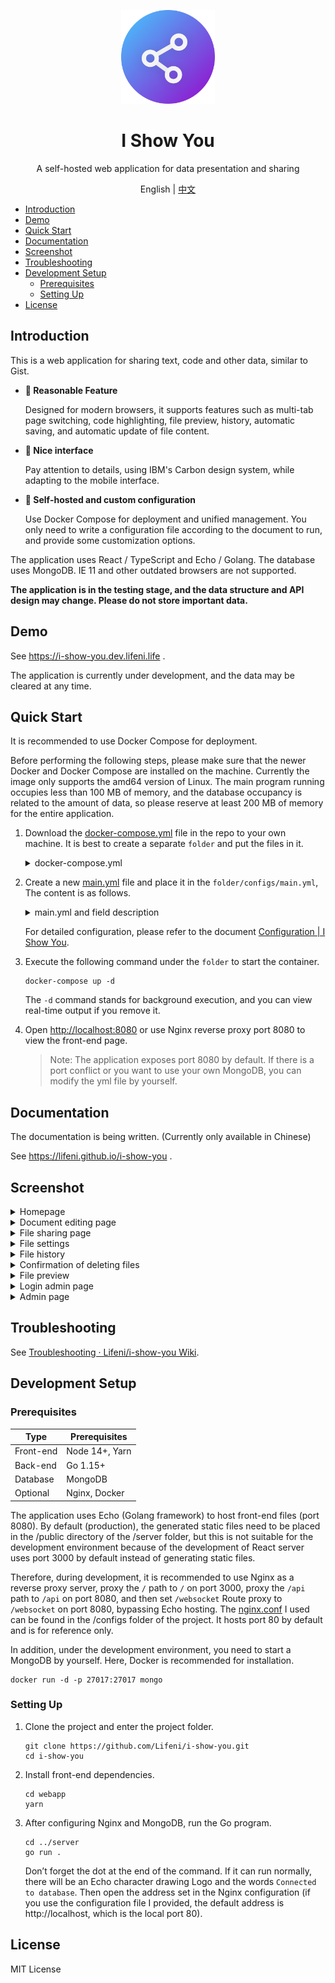 <p align="center">
  <img width="150px" alt="Logo" src="logo.svg" />
</p>

<h1 align="center">I Show You</h1>
<p align="center">A self-hosted web application for data presentation and sharing</p>
<p align="center">English | <a href="README.zh-CN.md">中文</a></p>

- [Introduction](#introduction)
- [Demo](#demo)
- [Quick Start](#quick-start)
- [Documentation](#documentation)
- [Screenshot](#screenshot)
- [Troubleshooting](#troubleshooting)
- [Development Setup](#development-setup)
  - [Prerequisites](#prerequisites)
  - [Setting Up](#setting-up)
- [License](#license)

## Introduction

This is a web application for sharing text, code and other data, similar to Gist.

- **🍺 Reasonable Feature**

  Designed for modern browsers, it supports features such as multi-tab page switching, code highlighting, file preview, history, automatic saving, and automatic update of file content.

- **🎨 Nice interface**

  Pay attention to details, using IBM's Carbon design system, while adapting to the mobile interface.

- **🚀 Self-hosted and custom configuration**

  Use Docker Compose for deployment and unified management. You only need to write a configuration file according to the document to run, and provide some customization options.

The application uses React / TypeScript and Echo / Golang. The database uses MongoDB. IE 11 and other outdated browsers are not supported.

**The application is in the testing stage, and the data structure and API design may change. Please do not store important data.**

## Demo

See https://i-show-you.dev.lifeni.life .

The application is currently under development, and the data may be cleared at any time.

## Quick Start

It is recommended to use Docker Compose for deployment.

Before performing the following steps, please make sure that the newer Docker and Docker Compose are installed on the machine. Currently the image only supports the amd64 version of Linux. The main program running occupies less than 100 MB of memory, and the database occupancy is related to the amount of data, so please reserve at least 200 MB of memory for the entire application.

1. Download the [docker-compose.yml](https://github.com/Lifeni/i-show-you/blob/master/build/docker-compose.yml) file in the repo to your own machine. It is best to create a separate `folder` and put the files in it.

   <details>
     <summary>docker-compose.yml</summary>

   ```yml
   version: "3"

   services:
     mongo:
       image: mongo:latest
       container_name: i-show-you-mongo
       restart: always
       # ports:
       #   - 27017:27017
       volumes:
         - data:/data/db
       networks:
         - network

     app:
       image: lifeni/i-show-you:latest
       container_name: i-show-you-app
       restart: always
       ports:
         - 8080:8080
       volumes:
         - ./configs:/app/configs
       networks:
         - network
       depends_on:
         - mongo

   volumes:
     data:

   networks:
     network:
   ```

   </details>

2. Create a new [main.yml](https://github.com/Lifeni/i-show-you/blob/master/configs/main.yml) file and place it in the `folder/configs/main.yml`, The content is as follows.

   <details>
     <summary>main.yml and field description</summary>

   ```yml
   database:
     host: mongo
     port: 27017

   app:
     history:
       enable: true
       save_period: 60

     admin:
       enable: true
       try_count: 3
       ban_period: 120

   secret:
     jwt_key:
       file: # your_file_key
       admin: # your_admin_key

     admin: # your_admin_password
   ```

   By default, only three configurations in secret need to be added:

   - `jwt_key.file` is used to encrypt the JWT key of the file owner
   - `jwt_key.admin` is used to encrypt the JWT key of the administrator page
   - `admin` administrator page login password

   </details>

   For detailed configuration, please refer to the document [Configuration | I Show You](https://lifeni.github.io/i-show-you/config/).

3. Execute the following command under the `folder` to start the container.

   ```shell
   docker-compose up -d
   ```

   The `-d` command stands for background execution, and you can view real-time output if you remove it.

4. Open [http://localhost:8080](http://localhost:8080) or use Nginx reverse proxy port 8080 to view the front-end page.

   > Note: The application exposes port 8080 by default. If there is a port conflict or you want to use your own MongoDB, you can modify the yml file by yourself.

## Documentation

The documentation is being written. (Currently only available in Chinese)

See https://lifeni.github.io/i-show-you .

## Screenshot

<details>
  <summary>Homepage</summary>

![Homepage](https://file.lifeni.life/dashboard/i-show-you/0.webp)

</details>

<details>
  <summary>Document editing page</summary>

![File edit page](https://file.lifeni.life/dashboard/i-show-you/1.webp)

</details>

<details>
  <summary>File sharing page</summary>

![File Sharing Page](https://file.lifeni.life/dashboard/i-show-you/2.webp)

</details>

<details>
  <summary>File settings</summary>

![File Settings](https://file.lifeni.life/dashboard/i-show-you/3.webp)

</details>

<details>
  <summary>File history</summary>

![FILE HISTORY](https://file.lifeni.life/dashboard/i-show-you/4.webp)

</details>

<details>
  <summary>Confirmation of deleting files</summary>

![Confirm to delete file](https://file.lifeni.life/dashboard/i-show-you/5.webp)

</details>

<details>
  <summary>File preview</summary>

![File Preview](https://file.lifeni.life/dashboard/i-show-you/6.webp)

</details>

<details>
  <summary>Login admin page</summary>

![Login admin page](https://file.lifeni.life/dashboard/i-show-you/7.webp)

</details>

<details>
  <summary>Admin page</summary>

![Admin page](https://file.lifeni.life/dashboard/i-show-you/8.webp)

</details>

## Troubleshooting

See [Troubleshooting · Lifeni/i-show-you Wiki](https://github.com/Lifeni/i-show-you/wiki/Troubleshooting).

## Development Setup

### Prerequisites

| Type      | Prerequisites  |
| --------- | -------------- |
| Front-end | Node 14+, Yarn |
| Back-end  | Go 1.15+       |
| Database  | MongoDB        |
| Optional  | Nginx, Docker  |

The application uses Echo (Golang framework) to host front-end files (port 8080). By default (production), the generated static files need to be placed in the /public directory of the /server folder, but this is not suitable for the development environment because of the development of React server uses port 3000 by default instead of generating static files.

Therefore, during development, it is recommended to use Nginx as a reverse proxy server, proxy the `/` path to `/` on port 3000, proxy the `/api` path to `/api` on port 8080, and then set `/websocket` Route proxy to `/websocket` on port 8080, bypassing Echo hosting. The [nginx.conf](configs/nginx.conf) I used can be found in the /configs folder of the project. It hosts port 80 by default and is for reference only.

In addition, under the development environment, you need to start a MongoDB by yourself. Here, Docker is recommended for installation.

```shell
docker run -d -p 27017:27017 mongo
```

### Setting Up

1. Clone the project and enter the project folder.

   ```shell
   git clone https://github.com/Lifeni/i-show-you.git
   cd i-show-you
   ```

2. Install front-end dependencies.

   ```shell
   cd webapp
   yarn
   ```

3. After configuring Nginx and MongoDB, run the Go program.

   ```shell
   cd ../server
   go run .
   ```

   Don’t forget the dot at the end of the command. If it can run normally, there will be an Echo character drawing Logo and the words `Connected to database`. Then open the address set in the Nginx configuration (if you use the configuration file I provided, the default address is http://localhost, which is the local port 80).

## License

MIT License
